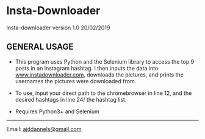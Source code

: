 # Insta-Downloader
Insta-downloader version 1.0 20/02/2019

GENERAL USAGE
---------------

- This program uses Python and the Selenium library to access the top 9 posts in an Instagram hashtag. I then inputs the
  data into www.instadownloader.com, downloads the pictures, and prints the usernames the pictures were downloaded from.

- To use, input your direct path to the chromebrowser in line 12, and the desired hashtags in line 24/ the hashtag list.

- Requires Python3+ and Selenium
---------------

Email: ajddannels@gmail.com

